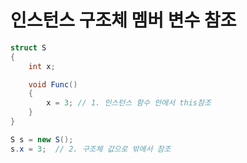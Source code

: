 # 인스턴스 구조체 멤버 변수 참조

```csharp
struct S
{
    int x;    

    void Func()
    {
        x = 3; // 1. 인스턴스 함수 안에서 this참조
    }
}

S s = new S();
s.x = 3;  // 2. 구조체 값으로 밖에서 참조

```

